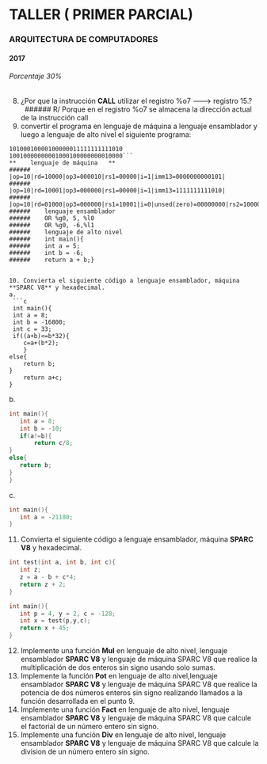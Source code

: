 # TALLER ( PRIMER PARCIAL)
### ARQUITECTURA DE COMPUTADORES
#### 2017
###### Porcentaje 30%


8. ¿Por que la instrucción **CALL** utilizar el registro %o7 ---> registro 15.?
     ###### R/ Porque en el registro %o7 se almacena la dirección actual de la instrucción call
9. convertir el programa en lenguaje de máquina a lenguaje ensamblador y luego a lenguaje de alto nivel el siguiente programa:

```10100000000100000010000000000101
10100010000100000011111111111010
10010000000001000100000000010000```
**    lenguaje de máquina   **                 
######    |op=10|rd=10000|op3=000010|rs1=00000|i=1|imm13=0000000000101|
######    |op=10|rd=10001|op3=000000|rs1=00000|i=1|imm13=1111111111010|
######    |op=10|rd=01000|op3=000000|rs1=10001|i=0|unsed(zero)=00000000|rs2=10000|
######    lenguaje ensamblador
######    OR %g0, 5, %l0 
######    OR %g0, -6,%l1  
######    lenguaje de alto nivel
######    int main(){
######    int a = 5;  
######    int b = -6;
######    return a + b;}


10. Convierta el siguiente código a lenguaje ensamblador, máquina **SPARC V8** y hexadecimal.
a.
 ```c
 int main(){
 int a = 8;
 int b = -16800;
 int c = 33; 
 if((a+b)<=b*32){
 	c=a+(b*2);
	}
else{
	return b;
}
	return a+c;
}
 ```

b.
 ```c
int main(){
	int a = 8;
	int b = -10;
	if(a!=b){
		return c/8;
}
else{
	return b;
}
}
```
c.
 ```c
int main(){
	int a = -21180;
}
```

11. Convierta el siguiente código a lenguaje ensamblador, máquina **SPARC V8** y hexadecimal.
 ```c
int test(int a, int b, int c){
	int z;
	z = a - b + c*4;
	return z + 2;
}

int main(){
	int p = 4, y = 2, c = -128;
	int x = test(p,y,c);
	return x + 45;
}
 ```
12. Implemente una función **Mul** en lenguaje de alto nivel, lenguaje ensamblador **SPARC V8** y lenguaje de máquina SPARC V8 que realice la multiplicación de dos enteros sin signo usando solo sumas.
13. Implemente la función **Pot** en lenguaje de alto nivel,lenguaje ensamblador **SPARC V8** y lenguaje de máquina SPARC V8 que realice la potencia de dos números enteros sin signo realizando llamados a la función desarrollada en el punto 9.
14. Implemente una función **Fact** en lenguaje de alto nivel, lenguaje ensamblador **SPARC V8** y lenguaje de máquina SPARC V8 que calcule el factorial de un número entero sin signo.
15. Implemente una función **Div** en lenguaje de alto nivel, lenguaje ensamblador **SPARC V8** y lenguaje de máquina SPARC V8 que calcule la division de un número entero sin signo.
